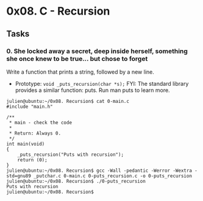 # 0x08. C - Recursion

## Tasks

### 0. She locked away a secret, deep inside herself, something she once knew to be true... but chose to forget

Write a function that prints a string, followed by a new line.
* Prototype: `void _puts_recursion(char *s);`
FYI: The standard library provides a similar function: puts. Run man puts to learn more.

```
julien@ubuntu:~/0x08. Recursion$ cat 0-main.c
#include "main.h"

/**
 * main - check the code
 *
 * Return: Always 0.
 */
int main(void)
{
    _puts_recursion("Puts with recursion");
    return (0);
}
julien@ubuntu:~/0x08. Recursion$ gcc -Wall -pedantic -Werror -Wextra -std=gnu89 _putchar.c 0-main.c 0-puts_recursion.c -o 0-puts_recursion
julien@ubuntu:~/0x08. Recursion$ ./0-puts_recursion 
Puts with recursion
julien@ubuntu:~/0x08. Recursion$ 
```

